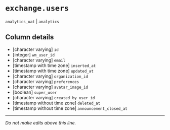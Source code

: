 # `exchange.users`
`analytics_uat` | `analytics`

## Column details
* [character varying] `id`
* [integer]   `wm_user_id`
* [character varying] `email`
* [timestamp with time zone] `inserted_at`
* [timestamp with time zone] `updated_at`
* [character varying] `organization_id`
* [character varying] `preferences`
* [character varying] `avatar_image_id`
* [boolean]   `super_user`
* [character varying] `created_by_user_id`
* [timestamp without time zone] `deleted_at`
* [timestamp without time zone] `announcement_closed_at`

-------------------------------------------------------------------------------
*Do not make edits above this line.*
